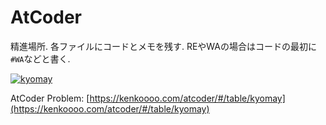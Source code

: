 
# AtCoder
精進場所. 各ファイルにコードとメモを残す. REやWAの場合はコードの最初に`#WA`などと書く.

[![kyomay](https://img.shields.io/endpoint?url=https%3A%2F%2Fatcoder-badges.now.sh%2Fapi%2Fatcoder%2Fjson%2Fkyomay)](https://atcoder.jp/users/kyomay)

AtCoder Problem: [https://kenkoooo.com/atcoder/#/table/kyomay](https://kenkoooo.com/atcoder/#/table/kyomay)
